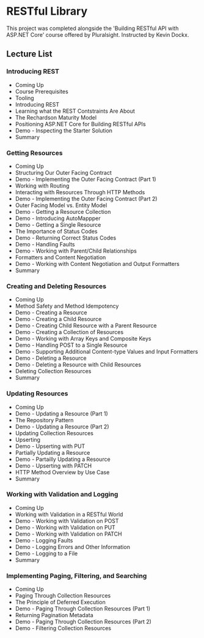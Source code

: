 # RESTful Library
This project was completed alongside the 'Building RESTful API with ASP.NET Core' course offered by Pluralsight. Instructed by Kevin Dockx.

## Lecture List
### Introducing REST
* Coming Up
* Course Prerequisites
* Tooling
* Introducing REST
* Learning what the REST Contstraints Are About
* The Rechardson Maturity Model
* Positioning ASP.NET Core for Building RESTful APIs
* Demo - Inspecting the Starter Solution
* Summary

### Getting Resources
* Coming Up 
* Structuring Our Outer Facing Contract
* Demo - Implementing the Outer Facing Contract (Part 1)
* Working with Routing
* Interacting with Resources Through HTTP Methods
* Demo - Implementing the Outer Facing Contract (Part 2)
* Outer Facing Model vs. Entity Model
* Demo - Getting a Resource Collection
* Demo - Introducing AutoMappper
* Demo - Getting a Single Resource
* The Importance of Status Codes
* Demo - Returning Correct Status Codes
* Demo - Handling Faults
* Demo - Working with Parent/Child Relationships
* Formatters and Content Negotiation
* Demo - Working with Content Negotiation and Output Formatters
* Summary

### Creating and Deleting Resources
* Coming Up
* Method Safety and Method Idempotency
* Demo - Creating a Resource
* Demo - Creating a Child Resource
* Demo - Creating Child Resource with a Parent Resource
* Demo - Creating a Collection of Resources
* Demo - Working with Array Keys and Composite Keys
* Demo - Handling POST to a Single Resource
* Demo - Supporting Additional Content-type Values and Input Formatters
* Demo - Deleting a Resource
* Demo - Deleting a Resource with Child Resources
* Deleting Collection Resources
* Summary

### Updating Resources
* Coming Up
* Demo - Updating a Resource (Part 1)
* The Repository Pattern
* Demo - Updating a Resource (Part 2)
* Updating Collection Resources
* Upserting
* Demo - Upserting with PUT
* Partially Updating a Resource
* Demo - Partailly Updating a Resource
* Demo - Upserting with PATCH
* HTTP Method Overview by Use Case
* Summary

### Working with Validation and Logging
* Coming Up
* Working with Validation in a RESTful World
* Demo - Working with Validation on POST
* Demo - Working with Validation on PUT
* Demo - Working with Validation on PATCH
* Demo - Logging Faults
* Demo - Logging Errors and Other Information
* Demo - Logging to a File
* Summary

### Implementing Paging, Filtering, and Searching
* Coming Up
* Paging Through Collection Resources
* The Principle of Deferred Execution
* Demo - Paging Through Collection Resources (Part 1)
* Returning Pagination Metadata
* Demo - Paging Through Collection Resources (Part 2)
* Demo - Filtering Collection Resources
